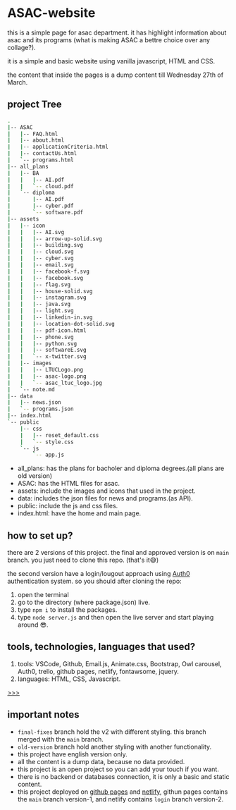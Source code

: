 # ASAC-website

this is a simple page for asac department. it has highlight information about asac and its programs (what is making ASAC a bettre choice over any collage?).

it is a simple and basic website using vanilla javascript, HTML and CSS.

the content that inside the pages is a dump content till Wednesday 27th of March.

## project Tree

```bash
.
|-- ASAC
|   |-- FAQ.html
|   |-- about.html
|   |-- applicationCriteria.html
|   |-- contactUs.html
|   `-- programs.html
|-- all_plans
|   |-- BA
|   |   |-- AI.pdf
|   |   `-- cloud.pdf
|   `-- diploma
|       |-- AI.pdf
|       |-- cyber.pdf
|       `-- software.pdf
|-- assets
|   |-- icon
|   |   |-- AI.svg
|   |   |-- arrow-up-solid.svg
|   |   |-- building.svg
|   |   |-- cloud.svg
|   |   |-- cyber.svg
|   |   |-- email.svg
|   |   |-- facebook-f.svg
|   |   |-- facebook.svg
|   |   |-- flag.svg
|   |   |-- house-solid.svg
|   |   |-- instagram.svg
|   |   |-- java.svg
|   |   |-- light.svg
|   |   |-- linkedin-in.svg
|   |   |-- location-dot-solid.svg
|   |   |-- pdf-icon.html
|   |   |-- phone.svg
|   |   |-- python.svg
|   |   |-- softwareE.svg
|   |   `-- x-twitter.svg
|   |-- images
|   |   |-- LTUCLogo.png
|   |   |-- asac-logo.png
|   |   `-- asac_ltuc_logo.jpg
|   `-- note.md
|-- data
|   |-- news.json
|   `-- programs.json
|-- index.html
`-- public
    |-- css
    |   |-- reset_default.css
    |   `-- style.css
    `-- js
        `-- app.js

```

- all_plans: has the plans for bacholer and diploma degrees.(all plans are old version)
- ASAC: has the HTML files for asac.
- assets: include the images and icons that used in the project.
- data: includes the json files for news and programs.(as API).
- public: include the js and css files.
- index.html: have the home and main page.

## how to set up?

there are 2 versions of this project. the final and approved version is on `main` branch. you just need to clone this repo. (that's it😅)

the second version have a login/lougout approach using [Auth0](https://auth0.com/) authentication system. so you should after cloning the repo:

1. open the terminal
2. go to the directory (where package.json) live.
3. type `npm i` to install the packages.
4. type `node server.js` and then open the live server and start playing around 😎.

## tools, technologies, languages that used?

1. tools: VSCode, Github, Email.js, Animate.css, Bootstrap, Owl carousel, Auth0, trello, github pages, netlify, fontawsome, jquery.
2. languages: HTML, CSS, Javascript.

[>>>](./assets/note.md)

## important notes

- `final-fixes` branch hold the v2 with different styling. this branch merged with the `main` branch.
- `old-version` branch hold another styling with another functionality.
- this project have english version only.
- all the content is a dump data, because no data provided.
- this project is an open project so you can add your touch if you want.
- there is no backend or databases connection, it is only a basic and static content.
- this project deployed on [github pages](https://ltuc.github.io/ASAC-website/) and [netlify](https://asac-abrar.netlify.app/), githun pages contains the `main` branch version-1, and netlify contains `login` branch version-2.
